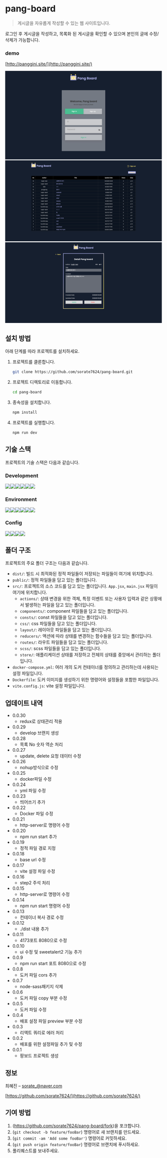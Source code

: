 # pang-board

> 게시글을 자유롭게 작성할 수 있는 웹 사이트입니다.

로그인 후 게시글을 작성하고, 목록화 된 게시글을 확인할 수 있으며 본인의 글에 수정/삭제가 가능합니다.

### demo

[http://panggini.site/](http://panggini.site/)

![pang-board](./pang-board.png)
![pang-board-list](./pang-board-list.png)
![pang-board-detail](./pang-board-detail.png)

## 설치 방법

아래 단계를 따라 프로젝트를 설치하세요.

1. 프로젝트를 클론합니다.

   ```bash
   git clone https://github.com/sorate7624/pang-board.git
   ```

2. 프로젝트 디렉토리로 이동합니다.

   ```bash
   cd pang-board
   ```

3. 종속성을 설치합니다.

   ```bash
   npm install
   ```

4. 프로젝트를 실행합니다.
   ```bash
   npm run dev
   ```

## 기술 스택

프로젝트의 기술 스택은 다음과 같습니다.

### Development

<div style="display: flex">
  <img src="https://img.shields.io/badge/react-61DAFB?style=for-the-badge&logo=react&logoColor=white">
  <img src="https://img.shields.io/badge/reactQuery-FF4154?style=for-the-badge&logo=reactQuery&logoColor=white">
  <img src="https://img.shields.io/badge/redux-764ABC?style=for-the-badge&logo=redux&logoColor=white">
  <img src="https://img.shields.io/badge/react data grid-000000?style=for-the-badge&logo=reactDataGrid&logoColor=white">
  <img src="https://img.shields.io/badge/scss-CC6699?style=for-the-badge&logo=scss&logoColor=white">
  <img src="https://img.shields.io/badge/animate.css-FCE5CD?style=for-the-badge&logo=animate.css&logoColor=341C75">
  <br/>
</div>

### Environment

<div style="display: flex">
  <img src="https://img.shields.io/badge/visual studio code-007ACC?style=for-the-badge&logo=visualstudiocode&logoColor=white">
  <img src="https://img.shields.io/badge/git-F05032?style=for-the-badge&logo=git&logoColor=white">
  <img src="https://img.shields.io/badge/github-181717?style=for-the-badge&logo=github&logoColor=white">
  <img src="https://img.shields.io/badge/mongodb-47A248?style=for-the-badge&logo=mongodb&logoColor=white">
  <img src="https://img.shields.io/badge/amazonEc2-FF9900?style=for-the-badge&logo=amazonEc2&logoColor=white">
  <img src="https://img.shields.io/badge/amazone route53-F48536?style=for-the-badge&logo=amazoneRoute53&logoColor=white">
</div>

### Config

<div style="display: flex">
  <img src="https://img.shields.io/badge/npm-CB3837?style=for-the-badge&logo=npm&logoColor=white">
  <img src="https://img.shields.io/badge/postcss-DD3A0A?style=for-the-badge&logo=postcss&logoColor=white">
  <img src="https://img.shields.io/badge/vite-646CFF?style=for-the-badge&logo=vite&logoColor=white">
  <img src="https://img.shields.io/badge/docker-2496ED?style=for-the-badge&logo=docker&logoColor=white">
</div>

## 폴더 구조

프로젝트의 주요 폴더 구조는 다음과 같습니다.

- `dist/`: 빌드 시 최적화된 정적 파일들이 저장되는 파일들이 여기에 위치합니다.
- `public/`: 정적 파일들을 담고 있는 폴더입니다.
- `src/`: 프로젝트의 소스 코드를 담고 있는 폴더입니다. `App.jsx`, `main.jsx` 파일이 여기에 위치합니다.
  - `actions/`: 상태 변경을 위한 객체, 특정 이벤트 또는 사용자 입력과 같은 상황에서 발생하는 파일을 담고 있는 폴더입니다.
  - `components/`: component 파일들을 담고 있는 폴더입니다.
  - `consts/`: const 파일들을 담고 있는 폴더입니다.
  - `css/`: css 파일들을 담고 있는 폴더입니다.
  - `layout/`: 레이아웃 파일들을 담고 있는 폴더입니다.
  - `reducers/`: 액션에 따라 상태를 변경하는 함수들을 담고 있는 폴더입니다.
  - `routes/`: 라우트 파일들을 담고 있는 폴더입니다.
  - `scss/`: scss 파일들을 담고 있는 폴더입니다.
  - `store/`: 애플리케이션 상태를 저장하고 전체의 상태를 중앙에서 관리하는 폴더입니다.
- `docker-compose.yml`: 여러 개의 도커 컨테이너를 정의하고 관리하는데 사용되는 설정 파일입니다.
- `Dockerfile`: 도커 이미지를 생성하기 위한 명령어와 설정들을 포함한 파일입니다.
- `vite.config.js`: vite 설정 파일입니다.

## 업데이트 내역

- 0.0.30
  - redux로 상태관리 적용
- 0.0.29
  - develop 브랜치 생성
- 0.0.28
  - 목록 No 숫자 역순 처리
- 0.0.27
  - update, delete 요청 데이터 수정
- 0.0.26
  - nohup방식으로 수정
- 0.0.25
  - docker파일 수정
- 0.0.24
  - yml 파일 수정
- 0.0.23
  - 띄어쓰기 추가
- 0.0.22
  - Docker 파일 수정
- 0.0.21
  - http-server로 명령어 수정
- 0.0.20
  - npm run start 추가
- 0.0.19
  - 정적 파일 경로 지정
- 0.0.18
  - base url 수정
- 0.0.17
  - vite 설정 파일 수정
- 0.0.16
  - step2 주석 처리
- 0.0.15
  - http-server로 명령어 수정
- 0.0.14
  - npm run start 명령어 수정
- 0.0.13
  - 컨테이너 복사 경로 수정
- 0.0.12
  - ./dist 내용 추가
- 0.0.11
  - 4173포트 8080으로 수정
- 0.0.10
  - ui 수정 및 sweetalert2 기능 추가
- 0.0.9
  - npm run start 포트 8080으로 수정
- 0.0.8
  - 도커 파일 cors 추가
- 0.0.7
  - node-sass패키지 삭제
- 0.0.6
  - 도커 파일 copy 부분 수정
- 0.0.5
  - 도커 파일 수정
- 0.0.4
  - 배포 설정 파일 preview 부분 수정
- 0.0.3
  - 리액트 쿼리로 에러 처리
- 0.0.2
  - 배포를 위한 설정파일 추가 및 수정
- 0.0.1
  - 팡보드 프로젝트 생성

## 정보

최혜진 – sorate_@naver.com

[https://github.com/sorate7624/](https://github.com/sorate7624/)

## 기여 방법

1. (<https://github.com/sorate7624/pang-board/fork>)을 포크합니다.
2. (`git checkout -b feature/fooBar`) 명령어로 새 브랜치를 만드세요.
3. (`git commit -am 'Add some fooBar'`) 명령어로 커밋하세요.
4. (`git push origin feature/fooBar`) 명령어로 브랜치에 푸시하세요.
5. 풀리퀘스트를 보내주세요.
